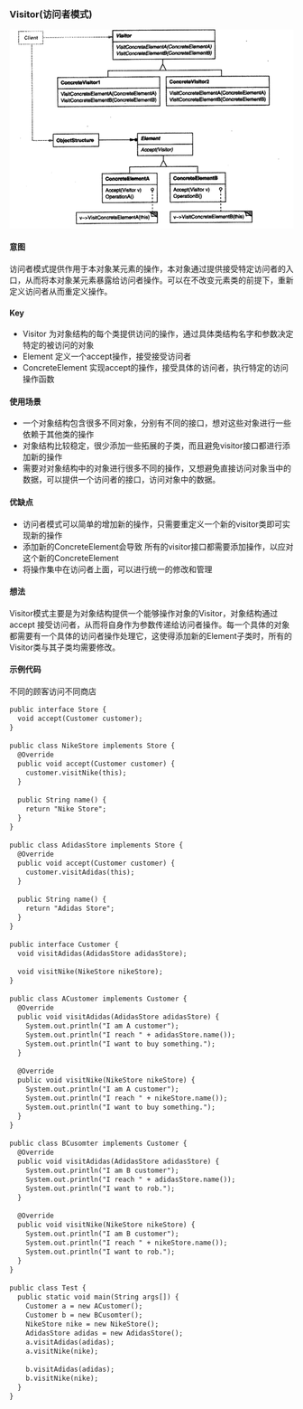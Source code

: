 ### Visitor(访问者模式)

![image](https://github.com/chenhh23/Design-Patterns/blob/master/design-picture/visitor.png)

#### 意图

访问者模式提供作用于本对象某元素的操作，本对象通过提供接受特定访问者的入口，从而将本对象某元素暴露给访问者操作。可以在不改变元素类的前提下，重新定义访问者从而重定义操作。

#### Key
- Visitor 为对象结构的每个类提供访问的操作，通过具体类结构名字和参数决定特定的被访问的对象
- Element 定义一个accept操作，接受接受访问者
- ConcreteElement 实现accept的操作，接受具体的访问者，执行特定的访问操作函数

#### 使用场景
- 一个对象结构包含很多不同对象，分别有不同的接口，想对这些对象进行一些依赖于其他类的操作
- 对象结构比较稳定，很少添加一些拓展的子类，而且避免visitor接口都进行添加新的操作
- 需要对对象结构中的对象进行很多不同的操作，又想避免直接访问对象当中的数据，可以提供一个访问者的接口，访问对象中的数据。

#### 优缺点
- 访问者模式可以简单的增加新的操作，只需要重定义一个新的visitor类即可实现新的操作
- 添加新的ConcreteElement会导致 所有的visitor接口都需要添加操作，以应对这个新的ConcreteElement
- 将操作集中在访问者上面，可以进行统一的修改和管理

#### 想法
Visitor模式主要是为对象结构提供一个能够操作对象的Visitor，对象结构通过accept 接受访问者，从而将自身作为参数传递给访问者操作。每一个具体的对象都需要有一个具体的访问者操作处理它，这使得添加新的Element子类时，所有的Visitor类与其子类均需要修改。

#### 示例代码
不同的顾客访问不同商店
```
public interface Store {
  void accept(Customer customer);
}

public class NikeStore implements Store {
  @Override
  public void accept(Customer customer) {
    customer.visitNike(this);
  }

  public String name() {
    return "Nike Store";
  }
}

public class AdidasStore implements Store {
  @Override
  public void accept(Customer customer) {
    customer.visitAdidas(this);
  }

  public String name() {
    return "Adidas Store";
  }
}

public interface Customer {
  void visitAdidas(AdidasStore adidasStore);

  void visitNike(NikeStore nikeStore);
}

public class ACustomer implements Customer {
  @Override
  public void visitAdidas(AdidasStore adidasStore) {
    System.out.println("I am A customer");
    System.out.println("I reach " + adidasStore.name());
    System.out.println("I want to buy something.");
  }

  @Override
  public void visitNike(NikeStore nikeStore) {
    System.out.println("I am A customer");
    System.out.println("I reach " + nikeStore.name());
    System.out.println("I want to buy something.");
  }
}

public class BCusomter implements Customer {
  @Override
  public void visitAdidas(AdidasStore adidasStore) {
    System.out.println("I am B customer");
    System.out.println("I reach " + adidasStore.name());
    System.out.println("I want to rob.");
  }

  @Override
  public void visitNike(NikeStore nikeStore) {
    System.out.println("I am B customer");
    System.out.println("I reach " + nikeStore.name());
    System.out.println("I want to rob.");
  }
}

public class Test {
  public static void main(String args[]) {
    Customer a = new ACustomer();
    Customer b = new BCusomter();
    NikeStore nike = new NikeStore();
    AdidasStore adidas = new AdidasStore();
    a.visitAdidas(adidas);
    a.visitNike(nike);

    b.visitAdidas(adidas);
    b.visitNike(nike);
  }
}

```
